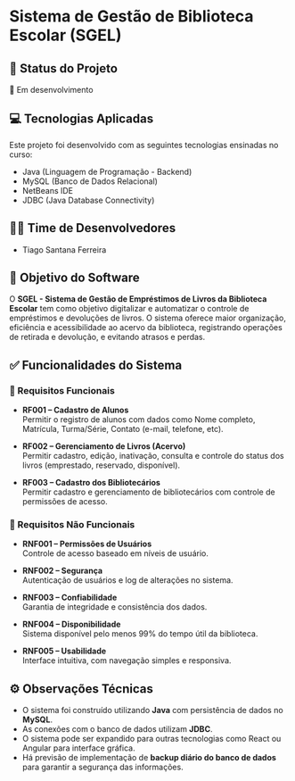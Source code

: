 # Sistema de Gestão de Biblioteca Escolar (SGEL)

## 📌 Status do Projeto
🚧 Em desenvolvimento

## 💻 Tecnologias Aplicadas
Este projeto foi desenvolvido com as seguintes tecnologias ensinadas no curso:

- Java (Linguagem de Programação - Backend)
- MySQL (Banco de Dados Relacional)
- NetBeans IDE
- JDBC (Java Database Connectivity)

## 👨‍💻 Time de Desenvolvedores
- Tiago Santana Ferreira

## 🎯 Objetivo do Software
O **SGEL - Sistema de Gestão de Empréstimos de Livros da Biblioteca Escolar** tem como objetivo digitalizar e automatizar o controle de empréstimos e devoluções de livros. O sistema oferece maior organização, eficiência e acessibilidade ao acervo da biblioteca, registrando operações de retirada e devolução, e evitando atrasos e perdas.

## ✅ Funcionalidades do Sistema

### 📘 Requisitos Funcionais
- **RF001 – Cadastro de Alunos**  
  Permitir o registro de alunos com dados como Nome completo, Matrícula, Turma/Série, Contato (e-mail, telefone, etc).

- **RF002 – Gerenciamento de Livros (Acervo)**  
  Permitir cadastro, edição, inativação, consulta e controle do status dos livros (emprestado, reservado, disponível).

- **RF003 – Cadastro dos Bibliotecários**  
  Permitir cadastro e gerenciamento de bibliotecários com controle de permissões de acesso.

### 🔐 Requisitos Não Funcionais
- **RNF001 – Permissões de Usuários**  
  Controle de acesso baseado em níveis de usuário.

- **RNF002 – Segurança**  
  Autenticação de usuários e log de alterações no sistema.

- **RNF003 – Confiabilidade**  
  Garantia de integridade e consistência dos dados.

- **RNF004 – Disponibilidade**  
  Sistema disponível pelo menos 99% do tempo útil da biblioteca.

- **RNF005 – Usabilidade**  
  Interface intuitiva, com navegação simples e responsiva.

## ⚙️ Observações Técnicas
- O sistema foi construído utilizando **Java** com persistência de dados no **MySQL**.
- As conexões com o banco de dados utilizam **JDBC**.
- O sistema pode ser expandido para outras tecnologias como React ou Angular para interface gráfica.
- Há previsão de implementação de **backup diário do banco de dados** para garantir a segurança das informações.
